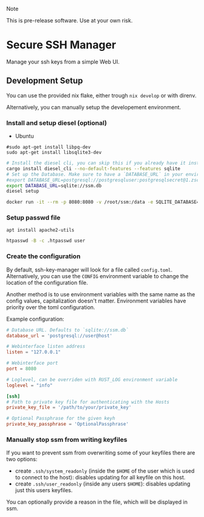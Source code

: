 > [!NOTE]
> This is pre-release software. Use at your own risk.

# Secure SSH Manager

Manage your ssh keys from a simple Web UI.

## Development Setup

You can use the provided nix flake, either trough `nix develop` or with direnv.

Alternatively, you can manually setup the developement environment.

### Install and setup diesel (optional)

* Ubuntu

```shell
#sudo apt-get install libpq-dev
sudo apt-get install libsqlite3-dev
```

``` sh
# Install the diesel cli, you can skip this if you already have it installed
cargo install diesel_cli --no-default-features --features sqlite
# Set up the Database. Make sure to have a `DATABASE_URL` in your environment
#export DATABASE_URL=postgresql://postgresqluser:postgresqlsecret@1.zsc.iirii.com:35432/examples
export DATABASE_URL=sqlite://ssm.db
diesel setup
```

```bash
docker run -it --rm -p 8080:8080 -v /root/ssm:/data -e SQLITE_DATABASE=ssm.db ghcr.io/coleifer/sqlite-web:latest
```

### Setup passwd file

```shell
apt install apache2-utils
```

```sh
htpasswd -B -c .htpasswd user
```

### Create the configuration

By default, ssh-key-manager will look for a file called `config.toml`.
Alternatively, you can use the `CONFIG` environment variable to change the location of the configuration file.

Another method is to use environment variables with the same name as the config values, capitalization doesn't matter.
Environment variables have priority over the toml configuration.

Example configuration:

``` toml
# Database URL. Defaults to `sqlite://ssm.db`
database_url = 'postgresql://user@host'

# Webinterface listen address
listen = "127.0.0.1"

# Webinterface port
port = 8080

# Loglevel, can be overriden with RUST_LOG environment variable
loglevel = "info"

[ssh]
# Path to private key file for authenticating with the Hosts
private_key_file = '/path/to/your/private_key'

# Optional Passphrase for the given keyh
private_key_passphrase = 'OptionalPassphrase'
```

### Manually stop ssm from writing keyfiles
If you want to prevent ssm from overwriting some of your keyfiles there are two options:

 - create `.ssh/system_readonly` (inside the `$HOME` of the user which is used to connect to the host): disables updating for all keyfile on this host.
 - create `.ssh/user_readonly` (inside any users `$HOME`): disables updating just this users keyfiles.

You can optionally provide a reason in the file, which will be displayed in ssm.
